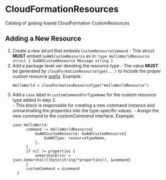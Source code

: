# CloudFormationResources
Catalog of golang-based CloudFormation CustomResources

## Adding a New Resource

  1. Create a new struct that embeds `CustomResourceCommand`
    - This struct **MUST** embed `GoAWSCustomResource` as in:
    ```
    type HelloWorldResource struct {
    	GoAWSCustomResource
    	Message string
    }
    ```
  2. Add a package level _var_ denoting the resource type
    - The value **MUST** be generated by `cloudFormationResourceType(...)` to include the proper custom resource [prefix](http://docs.aws.amazon.com/AWSCloudFormation/latest/UserGuide/template-custom-resources.html).  Example:
      ```
      HelloWorld = cloudFormationResourceType("HelloWorldResource")
      ```
  3. Add a `case` label in `customCommandForTypeName` for the custom resource type added in step 2.  
    - This block is responsible for creating a new command instance and unmarshalling the _properties_ into the type-specific values.
    - Assign the new command to the _customCommand_ interface.  Example:
      ```
      case HelloWorld:
    		command := HelloWorldResource{
    			GoAWSCustomResource: GoAWSCustomResource{
    				GoAWSType: resourceTypeName,
    			},
    		}
    		if nil != properties {
    			unmarshalError = json.Unmarshal([]byte(string(*properties)), &command)
    		}
    		customCommand = &command
    	}
      ```
